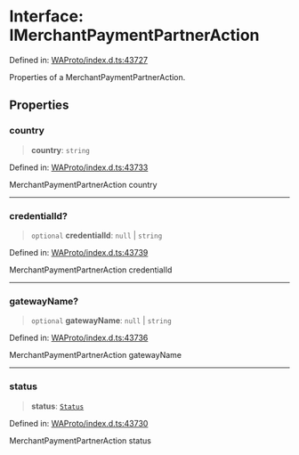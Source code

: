 # Interface: IMerchantPaymentPartnerAction

Defined in: [WAProto/index.d.ts:43727](https://github.com/Fokusdotid/Baileys/blob/c0c23ce3104b65dfcc64246c9ee8a49ef38993b5/WAProto/index.d.ts#L43727)

Properties of a MerchantPaymentPartnerAction.

## Properties

### country

> **country**: `string`

Defined in: [WAProto/index.d.ts:43733](https://github.com/Fokusdotid/Baileys/blob/c0c23ce3104b65dfcc64246c9ee8a49ef38993b5/WAProto/index.d.ts#L43733)

MerchantPaymentPartnerAction country

***

### credentialId?

> `optional` **credentialId**: `null` \| `string`

Defined in: [WAProto/index.d.ts:43739](https://github.com/Fokusdotid/Baileys/blob/c0c23ce3104b65dfcc64246c9ee8a49ef38993b5/WAProto/index.d.ts#L43739)

MerchantPaymentPartnerAction credentialId

***

### gatewayName?

> `optional` **gatewayName**: `null` \| `string`

Defined in: [WAProto/index.d.ts:43736](https://github.com/Fokusdotid/Baileys/blob/c0c23ce3104b65dfcc64246c9ee8a49ef38993b5/WAProto/index.d.ts#L43736)

MerchantPaymentPartnerAction gatewayName

***

### status

> **status**: [`Status`](../namespaces/MerchantPaymentPartnerAction/enumerations/Status.md)

Defined in: [WAProto/index.d.ts:43730](https://github.com/Fokusdotid/Baileys/blob/c0c23ce3104b65dfcc64246c9ee8a49ef38993b5/WAProto/index.d.ts#L43730)

MerchantPaymentPartnerAction status
